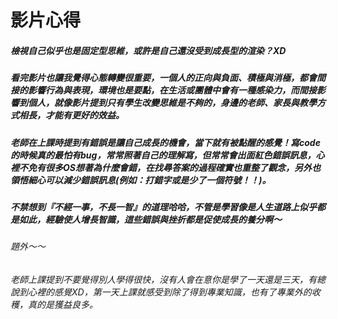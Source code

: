 # 影片心得
##### 檢視自己似乎也是固定型思維，或許是自己還沒受到成長型的渲染？XD
##### 看完影片也讓我覺得心態轉變很重要，一個人的正向與負面、積極與消極，都會間接的影響行為與表現，環境也是要點，在生活或團體中會有一種感染力，而間接影響到個人，就像影片提到只有學生改變思維是不夠的，身邊的老師、家長與教學方式相長，才能有更好的效益。
##### 老師在上課時提到有錯誤是讓自己成長的機會，當下就有被點醒的感覺！寫code的時候真的最怕有bug，常常照著自己的理解寫，但常常會出面紅色錯誤訊息，心裡不免有很多OS想著為什麼會錯，在找尋答案的過程確實也重整了觀念，另外也領悟細心可以減少錯誤訊息(例如：打錯字或是少了一個符號！！)。
##### 不禁想到『不經一事，不長一智』的道理哈哈，不管是學習像是人生道路上似乎都是如此，經驗使人增長智識，這些錯誤與挫折都是促使成長的養分啊～
###### 題外～～
###### 老師上課提到不要覺得別人學得很快，沒有人會在意你是學了一天還是三天，有總說到心裡的感覺XD，第一天上課就感受到除了得到專業知識，也有了專業外的收穫，真的是獲益良多。